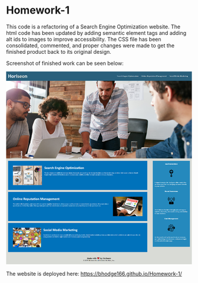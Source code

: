 # Homework-1
This code is a refactoring of a Search Engine Optimization website. The html code has been updated by adding semantic element tags and adding alt ids to images to improve accessibility. The CSS file has been consolidated, commented, and proper changes were made to get the finished product back to its original design. 

Screenshot of finished work can be seen below:

![Homework Screenshot](./assets/images/Homework-1-Screenshot.jpg)

The website is deployed here:
https://bhodge166.github.io/Homework-1/